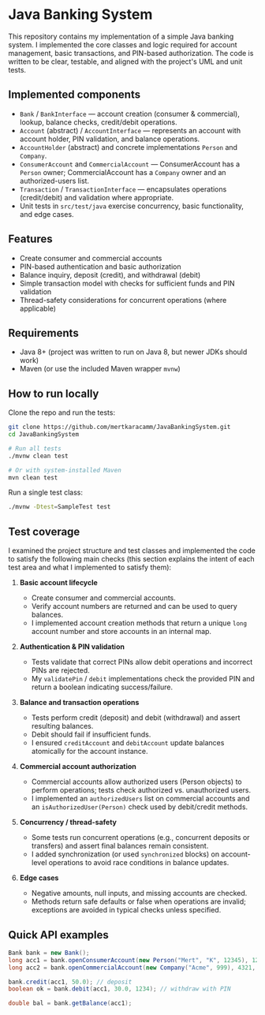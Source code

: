 # Java Banking System

This repository contains my implementation of a simple Java banking system. I implemented the core classes and logic required for account management, basic transactions, and PIN-based authorization. The code is written to be clear, testable, and aligned with the project's UML and unit tests.


## Implemented components
- `Bank` / `BankInterface` — account creation (consumer & commercial), lookup, balance checks, credit/debit operations.
- `Account` (abstract) / `AccountInterface` — represents an account with account holder, PIN validation, and balance operations.
- `AccountHolder` (abstract) and concrete implementations `Person` and `Company`.
- `ConsumerAccount` and `CommercialAccount` — ConsumerAccount has a `Person` owner; CommercialAccount has a `Company` owner and an authorized-users list.
- `Transaction` / `TransactionInterface` — encapsulates operations (credit/debit) and validation where appropriate.
- Unit tests in `src/test/java` exercise concurrency, basic functionality, and edge cases.

## Features
- Create consumer and commercial accounts
- PIN-based authentication and basic authorization
- Balance inquiry, deposit (credit), and withdrawal (debit)
- Simple transaction model with checks for sufficient funds and PIN validation
- Thread-safety considerations for concurrent operations (where applicable)

## Requirements
- Java 8+ (project was written to run on Java 8, but newer JDKs should work)
- Maven (or use the included Maven wrapper `mvnw`)

## How to run locally

Clone the repo and run the tests:

```bash
git clone https://github.com/mertkaracamm/JavaBankingSystem.git
cd JavaBankingSystem

# Run all tests
./mvnw clean test

# Or with system-installed Maven
mvn clean test
```

Run a single test class:

```bash
./mvnw -Dtest=SampleTest test
```

## Test coverage
I examined the project structure and test classes and implemented the code to satisfy the following main checks (this section explains the intent of each test area and what I implemented to satisfy them):

1. **Basic account lifecycle**
   - Create consumer and commercial accounts.
   - Verify account numbers are returned and can be used to query balances.
   - I implemented account creation methods that return a unique `long` account number and store accounts in an internal map.

2. **Authentication & PIN validation**
   - Tests validate that correct PINs allow debit operations and incorrect PINs are rejected.
   - My `validatePin` / `debit` implementations check the provided PIN and return a boolean indicating success/failure.

3. **Balance and transaction operations**
   - Tests perform credit (deposit) and debit (withdrawal) and assert resulting balances.
   - Debit should fail if insufficient funds.
   - I ensured `creditAccount` and `debitAccount` update balances atomically for the account instance.

4. **Commercial account authorization**
   - Commercial accounts allow authorized users (Person objects) to perform operations; tests check authorized vs. unauthorized users.
   - I implemented an `authorizedUsers` list on commercial accounts and an `isAuthorizedUser(Person)` check used by debit/credit methods.

5. **Concurrency / thread-safety**
   - Some tests run concurrent operations (e.g., concurrent deposits or transfers) and assert final balances remain consistent.
   - I added synchronization (or used `synchronized` blocks) on account-level operations to avoid race conditions in balance updates.

6. **Edge cases**
   - Negative amounts, null inputs, and missing accounts are checked.
   - Methods return safe defaults or false when operations are invalid; exceptions are avoided in typical checks unless specified.

## Quick API examples
```java
Bank bank = new Bank();
long acc1 = bank.openConsumerAccount(new Person("Mert", "K", 12345), 1234, 100.0);
long acc2 = bank.openCommercialAccount(new Company("Acme", 999), 4321, 500.0);

bank.credit(acc1, 50.0); // deposit
boolean ok = bank.debit(acc1, 30.0, 1234); // withdraw with PIN

double bal = bank.getBalance(acc1);
```
